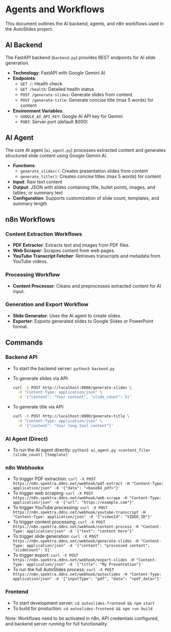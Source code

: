 # Agents and Workflows

This document outlines the AI backend, agents, and n8n workflows used in the AutoSlides project.

## AI Backend

The FastAPI backend (`backend.py`) provides REST endpoints for AI slide generation.

- **Technology**: FastAPI with Google Gemini AI
- **Endpoints**:
  - `GET /`: Health check
  - `GET /health`: Detailed health status
  - `POST /generate-slides`: Generate slides from content
  - `POST /generate-title`: Generate concise title (max 5 words) for content
- **Environment Variables**:
  - `GOOGLE_AI_API_KEY`: Google AI API key for Gemini
  - `PORT`: Server port (default 8000)

## AI Agent

The core AI agent (`ai_agent.py`) processes extracted content and generates structured slide content using Google Gemini AI.

- **Functions**:
  - `generate_slides()`: Creates presentation slides from content
  - `generate_title()`: Creates concise titles (max 5 words) for content
- **Input**: Raw text content
- **Output**: JSON with slides containing title, bullet points, images, and tables; or summary text
- **Configuration**: Supports customization of slide count, templates, and summary length

## n8n Workflows

### Content Extraction Workflows

- **PDF Extractor**: Extracts text and images from PDF files.
- **Web Scraper**: Scrapes content from web pages.
- **YouTube Transcript Fetcher**: Retrieves transcripts and metadata from YouTube videos.

### Processing Workflow

- **Content Processor**: Cleans and preprocesses extracted content for AI input.

### Generation and Export Workflow

- **Slide Generator**: Uses the AI agent to create slides.
- **Exporter**: Exports generated slides to Google Slides or PowerPoint format.

## Commands

### Backend API
- To start the backend server: `python3 backend.py`
- To generate slides via API:
  ```bash
  curl -X POST http://localhost:8000/generate-slides \
    -H "Content-Type: application/json" \
    -d '{"content": "Your content", "slide_count": 5}'
  ```

- To generate title via API:
  ```bash
  curl -X POST http://localhost:8000/generate-title \
    -H "Content-Type: application/json" \
    -d '{"content": "Your long text content"}'
  ```

### AI Agent (Direct)
- To run the AI agent directly: `python3 ai_agent.py <content_file> [slide_count] [template]`

### n8n Webhooks
- To trigger PDF extraction: `curl -X POST https://n8n.spektra.ddns.net/webhook/pdf-extract -H "Content-Type: application/json" -d '{"data": "<base64_pdf>"}'`
- To trigger web scraping: `curl -X POST https://n8n.spektra.ddns.net/webhook/web-scrape -H "Content-Type: application/json" -d '{"url": "https://example.com"}'`
- To trigger YouTube processing: `curl -X POST https://n8n.spektra.ddns.net/webhook/youtube-transcript -H "Content-Type: application/json" -d '{"videoId": "VIDEO_ID"}'`
- To trigger content processing: `curl -X POST https://n8n.spektra.ddns.net/webhook/content-process -H "Content-Type: application/json" -d '{"text": "content here"}'`
- To trigger slide generation: `curl -X POST https://n8n.spektra.ddns.net/webhook/generate-slides -H "Content-Type: application/json" -d '{"content": "processed content", "slideCount": 5}'`
- To trigger export: `curl -X POST https://n8n.spektra.ddns.net/webhook/export-slides -H "Content-Type: application/json" -d '{"title": "My Presentation"}'`
- To run the full AutoSlides process: `curl -X POST https://n8n.spektra.ddns.net/webhook/autoslides -H "Content-Type: application/json" -d '{"inputType": "pdf", "data": "<pdf_data>"}'`

### Frontend
- To start development server: `cd autoslides-frontend && npm start`
- To build for production: `cd autoslides-frontend && npm run build`

Note: Workflows need to be activated in n8n, API credentials configured, and backend server running for full functionality.